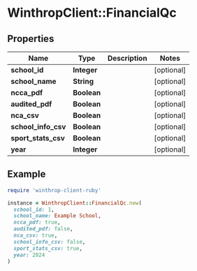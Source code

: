 # WinthropClient::FinancialQc

## Properties

| Name | Type | Description | Notes |
| ---- | ---- | ----------- | ----- |
| **school_id** | **Integer** |  | [optional] |
| **school_name** | **String** |  | [optional] |
| **ncca_pdf** | **Boolean** |  | [optional] |
| **audited_pdf** | **Boolean** |  | [optional] |
| **nca_csv** | **Boolean** |  | [optional] |
| **school_info_csv** | **Boolean** |  | [optional] |
| **sport_stats_csv** | **Boolean** |  | [optional] |
| **year** | **Integer** |  | [optional] |

## Example

```ruby
require 'winthrop-client-ruby'

instance = WinthropClient::FinancialQc.new(
  school_id: 1,
  school_name: Example School,
  ncca_pdf: true,
  audited_pdf: false,
  nca_csv: true,
  school_info_csv: false,
  sport_stats_csv: true,
  year: 2024
)
```

